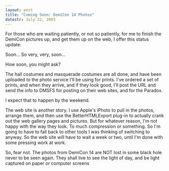 ```yaml
---
layout: post
title: "Coming Soon: DemiCon 14 Photos"
datestr: July 22, 2003
---
```


For those who are waiting patiently, or not so patiently, for me to finish the DemiCon pictures up, and get them up on the web, I offer this status update:

Soon...  So very, very, soon...

How soon, you might ask?

The hall costumes and masquerade costumes are all done, and have been uploaded to the photo service I'll be using for prints.  I've ordered a set of prints, and when they arrive, and if they look good, I'll post the URL and send the info to DMSFS for posting on their web sites, and for the Paradox.

I expect that to happen by the weekend.

The web site is another story.  I use Apple's iPhoto to pull in the photos, arrange them, and then use the BetterHTMLExport plug-in to actually crank out the web gallery pages and pictures.  But for whatever reason, I'm not happy with the way they look.  To much compression or something.  So I'm going to have to fall back to other tools I was thinking of switching to anyway.  So the web site will have to wait a week or two, until I'm done with some pressing work at work.

So, fear not.  The photos from DemiCon 14 are NOT lost in some black hole never to be seen again.  They shall live to see the light of day, and be light captured on paper or computer screens

